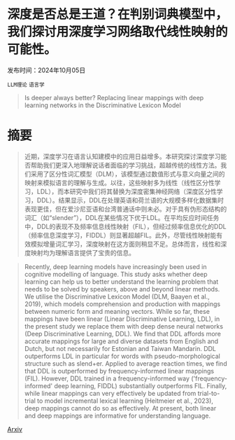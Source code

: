 # 深度是否总是王道？在判别词典模型中，我们探讨用深度学习网络取代线性映射的可能性。

发布时间：2024年10月05日

`LLM理论` `语言学`

> Is deeper always better? Replacing linear mappings with deep learning networks in the Discriminative Lexicon Model

# 摘要

> 近期，深度学习在语言认知建模中的应用日益增多。本研究探讨深度学习能否帮助我们更深入地理解说话者面临的学习挑战，超越传统的线性方法。我们采用了区分性词汇模型（DLM），该模型通过数值形式与意义向量之间的映射来模拟语言的理解与生成。以往，这些映射多为线性（线性区分性学习，LDL），而本研究中我们将其替换为深度密集神经网络（深度区分性学习，DDL）。结果显示，DDL在处理英语和荷兰语的大规模多样化数据集时表现更佳，但在爱沙尼亚语和台湾普通话中则未必。对于具有伪形态结构的词汇（如“slender”），DDL在某些情况下优于LDL。在平均反应时间任务中，DDL的表现不及频率信息线性映射（FIL），但经过频率信息优化的DDL（频率信息深度学习，FIDDL）则显著超越FIL。此外，尽管线性映射能有效模拟增量词汇学习，深度映射在这方面则稍显不足。总体而言，线性和深度映射均为理解语言提供了宝贵的信息。

> Recently, deep learning models have increasingly been used in cognitive modelling of language. This study asks whether deep learning can help us to better understand the learning problem that needs to be solved by speakers, above and beyond linear methods. We utilise the Discriminative Lexicon Model (DLM, Baayen et al., 2019), which models comprehension and production with mappings between numeric form and meaning vectors. While so far, these mappings have been linear (Linear Discriminative Learning, LDL), in the present study we replace them with deep dense neural networks (Deep Discriminative Learning, DDL). We find that DDL affords more accurate mappings for large and diverse datasets from English and Dutch, but not necessarily for Estonian and Taiwan Mandarin. DDL outperforms LDL in particular for words with pseudo-morphological structure such as slend+er. Applied to average reaction times, we find that DDL is outperformed by frequency-informed linear mappings (FIL). However, DDL trained in a frequency-informed way ('frequency-informed' deep learning, FIDDL) substantially outperforms FIL. Finally, while linear mappings can very effectively be updated from trial-to-trial to model incremental lexical learning (Heitmeier et al., 2023), deep mappings cannot do so as effectively. At present, both linear and deep mappings are informative for understanding language.

[Arxiv](https://arxiv.org/abs/2410.04259)